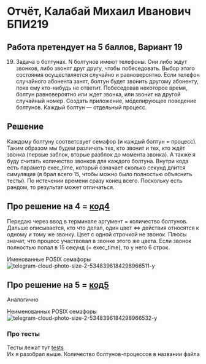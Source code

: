 # Отчёт, Калабай Михаил Иванович БПИ219
## Работа претендует на 5 баллов, Вариант 19

19. Задача о болтунах. N болтунов имеют телефоны. Они либо ждут
звонков, либо звонят друг другу, чтобы побеседовать. Выбор этого состояния осуществляется случайно и равновероятно. Если телефон случайного абонента занят, болтун будет звонить другому
абоненту, пока ему кто-нибудь не ответит. Побеседовав некоторое
время, болтун равновероятно или ждет звонка, или звонит на другой случайный номер. Создать приложение, моделирующее
поведение болтунов. Каждый болтун — отдельный процесс.

## Решение
Каждому болтуну соответсвует семафор (и каждый болтун = процесс). Таким образом мы будем различать тех, кто звонит и тех, кто ждёт звонка (первые заблок, вторые разблок до момента звонка). 
А также я буду считать количество звонков для каждого болтуна. Внутри кода есть параметр exec_time, 
который означает сколько секунд длится симуляция (я брал всего 15, чтобы можно было полностью объяснить тесты). По истечении времени сразу конец всего. Поскольку есть рандом, то результат может отличаться.

## Про решение на 4 = [код4](https://github.com/Kalabay/os_hw02/blob/main/task4.c)
Передаю через ввод в терминале аргумент = количество болтунов. Дальше описывается, кто что делал, один цвет <=> действия относятся к одному и тому же звонку.
Цвет с одной строчкой не звонок. Плюсы значат, что процесс участвовал в звонке этого же цвета. Если звонок полностью попал в 15 секунд (= exec_time), то
у него 6 строк.

Именованные POSIX семафоры
![telegram-cloud-photo-size-2-5348396184298966511-y](https://user-images.githubusercontent.com/90344366/234180611-bf86a92e-6650-42d7-bf38-a53e410a68ab.jpg)


## Про решение на 5 = [код5](https://github.com/Kalabay/os_hw02/blob/main/task5.c)
Аналогично

Неименованных POSIX семафоры
![telegram-cloud-photo-size-2-5348396184298966532-y](https://user-images.githubusercontent.com/90344366/234180650-e0b413b3-2962-4a3a-882a-e6bd4eccb0b4.jpg)


### Про тесты
Тесты лежат тут [tests](https://github.com/Kalabay/os_hw02/tree/main/tests)\
Их я разобрал выше. Количество болтунов-процессов в названии файла
